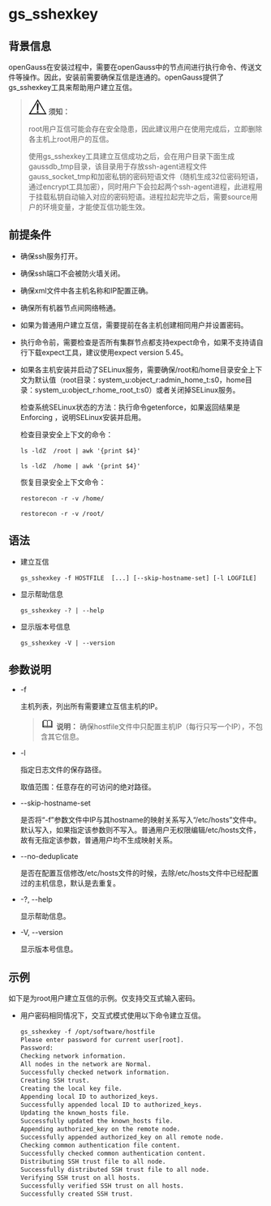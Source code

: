 # gs\_sshexkey

## 背景信息<a name="zh-cn_topic_0237152423_zh-cn_topic_0059778349_section15111432124318"></a>

openGauss在安装过程中，需要在openGauss中的节点间进行执行命令、传送文件等操作。因此，安装前需要确保互信是连通的。openGauss提供了gs\_sshexkey工具来帮助用户建立互信。

>![](public_sys-resources/icon-notice.png) **须知：** 
>
> root用户互信可能会存在安全隐患，因此建议用户在使用完成后，立即删除各主机上root用户的互信。
>
>使用gs\_sshexkey工具建立互信成功之后，会在用户目录下面生成gaussdb\_tmp目录，该目录用于存放ssh-agent进程文件gauss\_socket\_tmp和加密私钥的密码短语文件（随机生成32位密码短语，通过encrypt工具加密），同时用户下会拉起两个ssh-agent进程，此进程用于挂载私钥自动输入对应的密码短语。进程拉起完毕之后，需要source用户的环境变量，才能使互信功能生效。

## 前提条件<a name="zh-cn_topic_0237152423_zh-cn_topic_0059778349_s3e447292529e46aabd04269511e410b2"></a>

- 确保ssh服务打开。

- 确保ssh端口不会被防火墙关闭。

- 确保xml文件中各主机名称和IP配置正确。

- 确保所有机器节点间网络畅通。

- 如果为普通用户建立互信，需要提前在各主机创建相同用户并设置密码。

- 执行命令前，需要检查是否所有集群节点都支持expect命令，如果不支持请自行下载expect工具，建议使用expect version 5.45。

-   如果各主机安装并启动了SELinux服务，需要确保/root和/home目录安全上下文为默认值（root目录：system\_u:object\_r:admin\_home\_t:s0，home目录：system\_u:object\_r:home\_root\_t:s0）或者关闭掉SELinux服务。

    检查系统SELinux状态的方法：执行命令getenforce，如果返回结果是Enforcing ，说明SELinux安装并启用。

    检查目录安全上下文的命令：

    ```
    ls -ldZ  /root | awk '{print $4}'
    ```

    ```
    ls -ldZ  /home | awk '{print $4}'
    ```

    恢复目录安全上下文命令：

    ```
    restorecon -r -v /home/
    ```

    ```
    restorecon -r -v /root/
    ```


## 语法<a name="zh-cn_topic_0237152423_zh-cn_topic_0059778349_sa7fde5cce9124d06a6c7caa6abc0070e"></a>

-   建立互信

    ```
    gs_sshexkey -f HOSTFILE  [...] [--skip-hostname-set] [-l LOGFILE]
    ```

-   显示帮助信息

    ```
    gs_sshexkey -? | --help
    ```

-   显示版本号信息

    ```
    gs_sshexkey -V | --version
    ```


## 参数说明<a name="zh-cn_topic_0237152423_zh-cn_topic_0059778349_s36a1b85ea7c243e69a825f543215ce01"></a>

-   -f

    主机列表，列出所有需要建立互信主机的IP。

    >![](public_sys-resources/icon-note.png) **说明：** 
    >确保hostfile文件中只配置主机IP（每行只写一个IP），不包含其它信息。

-   -l

    指定日志文件的保存路径。

    取值范围：任意存在的可访问的绝对路径。

-   --skip-hostname-set

    是否将“-f”参数文件中IP与其hostname的映射关系写入“/etc/hosts”文件中。默认写入，如果指定该参数则不写入。普通用户无权限编辑/etc/hosts文件，故有无指定该参数，普通用户均不生成映射关系。

-   --no-deduplicate

    是否在配置互信修改/etc/hosts文件的时候，去除/etc/hosts文件中已经配置过的主机信息，默认是去重复。

-   -?, --help

    显示帮助信息。

-   -V, --version

    显示版本号信息。


## 示例<a name="zh-cn_topic_0237152423_zh-cn_topic_0059778349_s0925c040c7eb4b0d9fb783ac5c0a8b2b"></a>

如下是为root用户建立互信的示例。仅支持交互式输入密码。

- 用户密码相同情况下，交互式模式使用以下命令建立互信。

  ```
  gs_sshexkey -f /opt/software/hostfile
  Please enter password for current user[root].
  Password: 
  Checking network information.
  All nodes in the network are Normal.
  Successfully checked network information.
  Creating SSH trust.
  Creating the local key file.
  Appending local ID to authorized_keys.
  Successfully appended local ID to authorized_keys.
  Updating the known_hosts file.
  Successfully updated the known_hosts file.
  Appending authorized_key on the remote node.
  Successfully appended authorized_key on all remote node.
  Checking common authentication file content.
  Successfully checked common authentication content.
  Distributing SSH trust file to all node.
  Successfully distributed SSH trust file to all node.
  Verifying SSH trust on all hosts.
  Successfully verified SSH trust on all hosts.
  Successfully created SSH trust.
  ```

  



